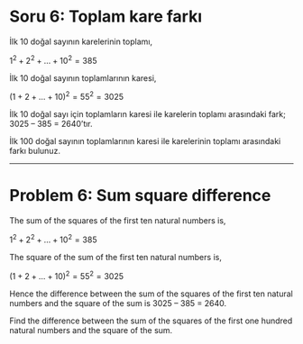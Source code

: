 # Soru 6: Toplam kare farkı

İlk 10 doğal sayının karelerinin toplamı,

$1^2 + 2^2 + … + 10^2 = 385$

İlk 10 doğal sayının toplamlarının karesi,

$(1 + 2 + … + 10)^2 = 55^2 = 3025$

İlk 10 doğal sayı için toplamların karesi ile karelerin toplamı arasındaki fark; 3025 – 385 = 2640’tır.

İlk 100 doğal sayının toplamlarının karesi ile karelerinin toplamı arasındaki farkı bulunuz.

---

# Problem 6: Sum square difference

The sum of the squares of the first ten natural numbers is,

$1^2 + 2^2 + … + 10^2 = 385$

The square of the sum of the first ten natural numbers is,

$(1 + 2 + … + 10)^2 = 55^2 = 3025$

Hence the difference between the sum of the squares of the first ten natural numbers and the square of the sum is 3025 – 385 = 2640.

Find the difference between the sum of the squares of the first one hundred natural numbers and the square of the sum.
